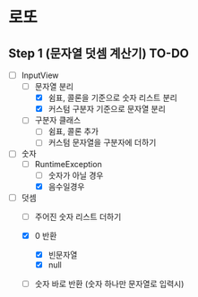 # 로또
## Step 1 (문자열 덧셈 계산기) TO-DO

- [ ] InputView
    - [ ] 문자열 분리
        - [X] 쉼표, 콜론을 기준으로 숫자 리스트 분리
        - [X] 커스텀 구분자 기준으로 문자열 분리
    - [ ] 구분자 클래스 
      - [ ] 쉼표, 콜론 추가  
      - [ ] 커스텀 문자열을 구분자에 더하기
    
- [ ] 숫자
   - [ ] RuntimeException
     - [ ] 숫자가 아닐 경우
     - [X] 음수일경우

- [ ] 덧셈
   - [ ] 주어진 숫자 리스트 더하기  
   - [X] 0 반환  
      - [X] 빈문자열
      - [X] null
    - [ ] 숫자 바로 반환 (숫자 하나만 문자열로 입력시)

    

    